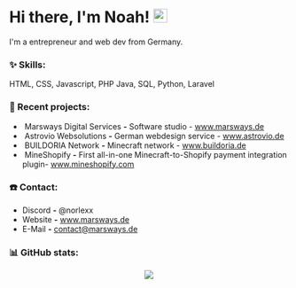 # Hi there, I'm Noah! <img src="https://github.com/TheDudeThatCode/TheDudeThatCode/blob/master/Assets/Hi.gif" width="25px">

I'm a entrepreneur and web dev from Germany. 

### :sparkles: Skills:
<p align="left">
HTML, CSS, Javascript, PHP
Java, SQL, Python, Laravel

</p>

### :hammer: Recent projects:
- &nbsp;Marsways Digital Services **-** Software studio - www.marsways.de
- &nbsp;Astrovio Websolutions **-** German webdesign service - www.astrovio.de
- &nbsp;BUILDORIA Network **-** Minecraft network - www.buildoria.de
- &nbsp;MineShopify **-** First all-in-one Minecraft-to-Shopify payment integration plugin- www.mineshopify.com



### ☎️ Contact:
-  Discord **-** @norlexx
-  Website **-** www.marsways.de
-  E-Mail **-** contact@marsways.de

### :bar_chart: GitHub stats:
<p align="center">
  <img src="https://github-readme-stats.vercel.app/api?username=norlexx&show_icons=true&theme=radical" />
</p>


